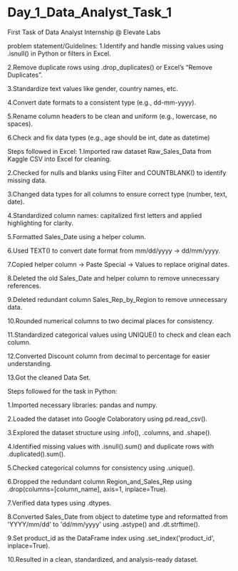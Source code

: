 # Day_1_Data_Analyst_Task_1
First Task of Data Analyst Internship @ Elevate Labs

problem statement/Guidelines:
 1.Identify and handle missing values using .isnull() in Python or filters in Excel.
 
 2.Remove duplicate rows using .drop_duplicates() or Excel’s “Remove Duplicates”.
 
 3.Standardize text values like gender, country names, etc.
 
 4.Convert date formats to a consistent type (e.g., dd-mm-yyyy).
 
 5.Rename column headers to be clean and uniform (e.g., lowercase, no spaces).
 
 6.Check and fix data types (e.g., age should be int, date as datetime)

Steps followed in Excel:
1.Imported raw dataset Raw_Sales_Data from Kaggle CSV into Excel for cleaning.

2.Checked for nulls and blanks using Filter and COUNTBLANK() to identify missing data.

3.Changed data types for all columns to ensure correct type (number, text, date).

4.Standardized column names: capitalized first letters and applied highlighting for clarity.

5.Formatted Sales_Date using a helper column.

6.Used TEXT() to convert date format from mm/dd/yyyy → dd/mm/yyyy.

7.Copied helper column → Paste Special → Values to replace original dates.

8.Deleted the old Sales_Date and helper column to remove unnecessary references.

9.Deleted redundant column Sales_Rep_by_Region to remove unnecessary data.

10.Rounded numerical columns to two decimal places for consistency.

11.Standardized categorical values using UNIQUE() to check and clean each column.

12.Converted Discount column from decimal to percentage for easier understanding.

13.Got the cleaned Data Set.


Steps followed for the task in Python:

1.Imported necessary libraries: pandas and numpy.

2.Loaded the dataset into Google Colaboratory using pd.read_csv().

3.Explored the dataset structure using .info(), .columns, and .shape().

4.Identified missing values with .isnull().sum() and duplicate rows with .duplicated().sum().

5.Checked categorical columns for consistency using .unique().

6.Dropped the redundant column Region_and_Sales_Rep using .drop(columns=[column_name], axis=1, inplace=True).

7.Verified data types using .dtypes.

8.Converted Sales_Date from object to datetime type and reformatted from 'YYYY/mm/dd' to 'dd/mm/yyyy' using .astype() and .dt.strftime().

9.Set product_id as the DataFrame index using .set_index('product_id', inplace=True).

10.Resulted in a clean, standardized, and analysis-ready dataset.


